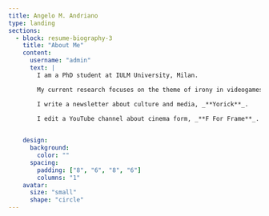 ```yaml
---
title: Angelo M. Andriano
type: landing
sections:
  - block: resume-biography-3
    title: "About Me"
    content:
      username: "admin"
      text: |
        I am a PhD student at IULM University, Milan.

        My current research focuses on the theme of irony in videogames and the way in which videogames foster anti anthopocentric imagination. 

        I write a newsletter about culture and media, _**Yorick**_.

        I edit a YouTube channel about cinema form, _**F For Frame**_.
        

    design:
      background:
        color: ""
      spacing:
        padding: ["8", "6", "8", "6"]
        columns: "1"
    avatar:
      size: "small"
      shape: "circle"
---
```


